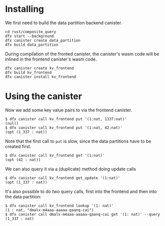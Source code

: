 # Installing

We first need to build the data partition backend canister.

```
cd rust/composite_query
dfx start --background
dfx canister create data_partition
dfx build data_partition
```

During compilation of the fronted canister, the canister's wasm code will be inlined in the frontend canister's wasm code.

```
dfx canister create kv_frontend
dfx build kv_frontend
dfx canister install kv_frontend
```

# Using the canister

Now we add some key value pairs to via the frontend canister.

```
$ dfx canister call kv_frontend put '(1:nat, 1337:nat)'
(null)
$ dfx canister call kv_frontend put '(1:nat, 42:nat)'
(opt (1_337 : nat))
```

Note that the first call to `put` is slow, since the data partitions have to be created first.

```
$ dfx canister call kv_frontend get '(1:nat)'
(opt (42 : nat))
```

We can also query it via a (duplicate) method doing update calls
```
$ dfx canister call kv_frontend get_update '(1:nat)'
(opt (1_337 : nat))
```

It's also possible to do *two* query calls, first into the frontend and then into the data partition:
```
$ dfx canister call kv_frontend lookup '(1: nat)'
(1 : nat, "dmalx-m4aaa-aaaaa-qaanq-cai")
$ dfx canister call dmalx-m4aaa-aaaaa-qaanq-cai get '(1: nat)' --query
(1_337 : nat)
```
